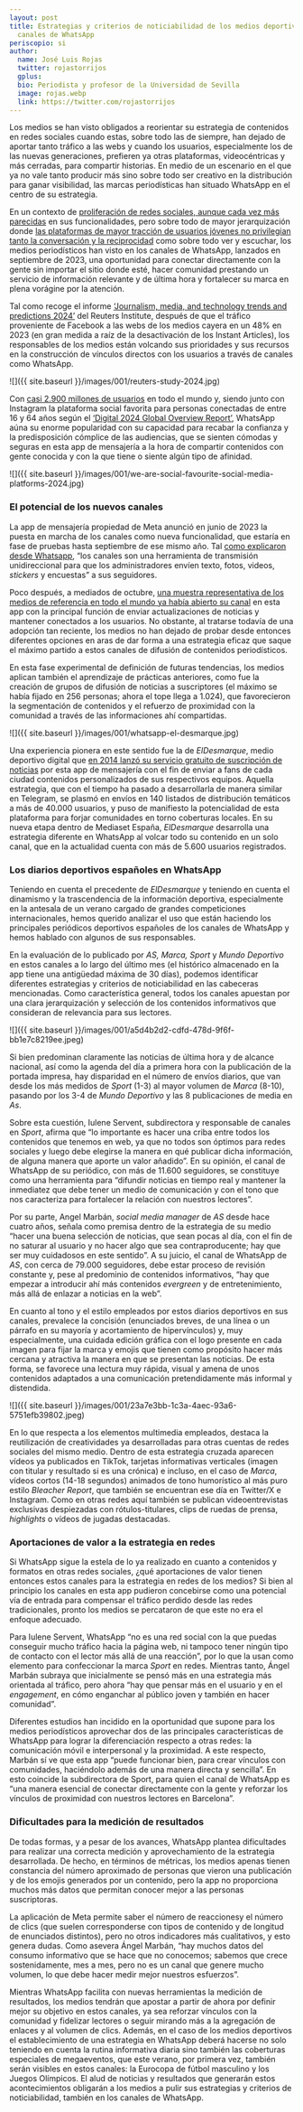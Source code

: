 ```yaml
---
layout: post
title: Estrategias y criterios de noticiabilidad de los medios deportivos en los
  canales de WhatsApp
periscopio: si
author:
  name: José Luis Rojas
  twitter: rojastorrijos
  gplus:  
  bio: Periodista y profesor de la Universidad de Sevilla
  image: rojas.webp
  link: https://twitter.com/rojastorrijos
---
```

Los medios se han visto obligados a reorientar su estrategia de contenidos en redes sociales cuando estas, sobre todo las de siempre, han dejado de aportar tanto tráfico a las webs y cuando los usuarios, especialmente los de las nuevas generaciones, prefieren ya otras plataformas, videocéntricas y más cerradas, para compartir historias. En medio de un escenario en el que ya no vale tanto producir más sino sobre todo ser creativo en la distribución para ganar visibilidad, las marcas periodísticas han situado WhatsApp en el centro de su estrategia.

En un contexto de [proliferación de redes sociales, aunque cada vez más parecidas](https://www.axios.com/newsletters/axios-media-trends-930c5e4b-6cea-4d98-8828-4957c624a8f8.html) en sus funcionalidades, pero sobre todo de mayor jerarquización donde [las plataformas de mayor tracción de usuarios jóvenes no privilegian tanto la conversación y la reciprocidad](https://www.newyorker.com/culture/infinite-scroll/why-the-internet-isnt-fun-anymore) como sobre todo ver y escuchar, los medios periodísticos han visto en los canales de WhatsApp, lanzados en septiembre de 2023, una oportunidad para conectar directamente con la gente sin importar el sitio donde esté, hacer comunidad prestando un servicio de información relevante y de última hora y fortalecer su marca en plena vorágine por la atención.

Tal como recoge el informe [‘Journalism, media, and technology trends and predictions 2024’](https://reutersinstitute.politics.ox.ac.uk/journalism-media-and-technology-trends-and-predictions-2024) del Reuters Institute, después de que el tráfico proveniente de Facebook a las webs de los medios cayera en un 48% en 2023 (en gran medida a raíz de la desactivación de los Instant Articles), los responsables de los medios están volcando sus prioridades y sus recursos en la construcción de vínculos directos con los usuarios a través de canales como WhatsApp.

![]({{ site.baseurl }}/images/001/reuters-study-2024.jpg)

Con [casi 2.900 millones de usuarios](https://www.statista.com/statistics/1306022/whatsapp-global-unique-users/) en todo el mundo y, siendo junto con Instagram la plataforma social favorita para personas conectadas de entre 16 y 64 años según el [‘Digital 2024 Global Overview Report’](https://wearesocial.com/uk/blog/2024/01/digital-2024/), WhatsApp aúna su enorme popularidad con su capacidad para recabar la confianza y la predisposición cómplice de las audiencias, que se sienten cómodas y seguras en esta app de mensajería a la hora de compartir contenidos con gente conocida y con la que tiene o siente algún tipo de afinidad.

![]({{ site.baseurl }}/images/001/we-are-social-favourite-social-media-platforms-2024.jpg)

### **El potencial de los nuevos canales**

La app de mensajería propiedad de Meta anunció en junio de 2023 la puesta en marcha de los canales como nueva funcionalidad, que estaría en fase de pruebas hasta septiembre de ese mismo año. Tal [como explicaron desde Whatsapp](https://blog.whatsapp.com/introducing-whatsapp-channels-a-private-way-to-follow-what-matters), “los canales son una herramienta de transmisión unidireccional para que los administradores envíen texto, fotos, videos, *stickers* y encuestas” a sus seguidores.

Poco después, a mediados de octubre, [una muestra representativa de los medios de referencia en todo el mundo ya había abierto su canal](https://www.niemanlab.org/2023/11/how-13-news-publishers-are-using-whatsapp-channels/) en esta app con la principal función de enviar actualizaciones de noticias y mantener conectados a los usuarios. No obstante, al tratarse todavía de una adopción tan reciente, los medios no han dejado de probar desde entonces diferentes opciones en aras de dar forma a una estrategia eficaz que saque el máximo partido a estos canales de difusión de contenidos periodísticos.

En esta fase experimental de definición de futuras tendencias, los medios aplican también el aprendizaje de prácticas anteriores, como fue la creación de grupos de difusión de noticias a suscriptores (el máximo se había fijado en 256 personas; ahora el tope llega a 1.024), que favorecieron la segmentación de contenidos y el refuerzo de proximidad con la comunidad a través de las informaciones ahí compartidas.

![]({{ site.baseurl }}/images/001/whatsapp-el-desmarque.jpg)

Una experiencia pionera en este sentido fue la de *ElDesmarque*, medio deportivo digital que [en 2014 lanzó su servicio gratuito de suscripción de noticias](https://periodismodeportivodecalidad.blogspot.com/2019/04/asi-funciona-el-servicio-de-suscripcion.html) por esta app de mensajería con el fin de enviar a fans de cada ciudad contenidos personalizados de sus respectivos equipos. Aquella estrategia, que con el tiempo ha pasado a desarrollarla de manera similar en Telegram, se plasmó en envíos en 140 listados de distribución temáticos a más de 40.000 usuarios, y puso de manifiesto la potencialidad de esta plataforma para forjar comunidades en torno coberturas locales. En su nueva etapa dentro de Mediaset España, *ElDesmarque* desarrolla una estrategia diferente en WhatsApp al volcar todo su contenido en un solo canal, que en la actualidad cuenta con más de 5.600 usuarios registrados.

### **Los diarios deportivos españoles en WhatsApp**

Teniendo en cuenta el precedente de *ElDesmarque* y teniendo en cuenta el dinamismo y la trascendencia de la información deportiva, especialmente en la antesala de un verano cargado de grandes competiciones internacionales, hemos querido analizar el uso que están haciendo los principales periódicos deportivos españoles de los canales de WhatsApp y hemos hablado con algunos de sus responsables.

En la evaluación de lo publicado por *AS, Marca, Sport* y *Mundo Deportivo* en estos canales a lo largo del último mes (el histórico almacenado en la app tiene una antigüedad máxima de 30 días), podemos identificar diferentes estrategias y criterios de noticiabilidad en las cabeceras mencionadas. Como característica general, todos los canales apuestan por una clara jerarquización y selección de los contenidos informativos que consideran de relevancia para sus lectores.

![]({{ site.baseurl }}/images/001/a5d4b2d2-cdfd-478d-9f6f-bb1e7c8219ee.jpeg)

Si bien predominan claramente las noticias de última hora y de alcance nacional, así como la agenda del día a primera hora con la publicación de la portada impresa, hay disparidad en el número de envíos diarios, que van desde los más medidos de *Sport* (1-3) al mayor volumen de *Marca* (8-10), pasando por los 3-4 de *Mundo Deportivo* y las 8 publicaciones de media en *As*.

Sobre esta cuestión, Iulene Servent, subdirectora y responsable de canales en *Sport*, afirma que “lo importante es hacer una criba entre todos los contenidos que tenemos en web, ya que no todos son óptimos para redes sociales y luego debe elegirse la manera en qué publicar dicha información, de alguna manera que aporte un valor añadido”. En su opinión, el canal de WhatsApp de su periódico, con más de 11.600 seguidores, se constituye como una herramienta para “difundir noticias en tiempo real y mantener la inmediatez que debe tener un medio de comunicación y con el tono que nos caracteriza para fortalecer la relación con nuestros lectores”.

Por su parte, Angel Marbán, *social media manager* de *AS* desde hace cuatro años, señala como premisa dentro de la estrategia de su medio “hacer una buena selección de noticias, que sean pocas al día, con el fin de no saturar al usuario y no hacer algo que sea contraproducente; hay que ser muy cuidadosos en este sentido”. A su juicio, el canal de WhatsApp de *AS*, con cerca de 79.000 seguidores, debe estar proceso de revisión constante y, pese al predominio de contenidos informativos, “hay que empezar a introducir ahí más contenidos *evergreen* y de entretenimiento, más allá de enlazar a noticias en la web”.

En cuanto al tono y el estilo empleados por estos diarios deportivos en sus canales, prevalece la concisión (enunciados breves, de una línea o un párrafo en su mayoría y acortamiento de hipervínculos) y, muy especialmente, una cuidada edición gráfica con el logo presente en cada imagen para fijar la marca y emojis que tienen como propósito hacer más cercana y atractiva la manera en que se presentan las noticias. De esta forma, se favorece una lectura muy rápida, visual y amena de unos contenidos adaptados a una comunicación pretendidamente más informal y distendida.

![]({{ site.baseurl }}/images/001/23a7e3bb-1c3a-4aec-93a6-5751efb39802.jpeg)

En lo que respecta a los elementos multimedia empleados, destaca la reutilización de creatividades ya desarrolladas para otras cuentas de redes sociales del mismo medio. Dentro de esta estrategia cruzada aparecen vídeos ya publicados en TikTok, tarjetas informativas verticales (imagen con titular y resultado si es una crónica) e incluso, en el caso de *Marca*, vídeos cortos (14-18 segundos) animados de tono humorístico al más puro estilo *Bleacher Report*, que también se encuentran ese día en Twitter/X e Instagram. Como en otras redes aquí también se publican videoentrevistas exclusivas despiezadas con rótulos-titulares, clips de ruedas de prensa, *highlights* o vídeos de jugadas destacadas.

### **Aportaciones de valor a la estrategia en redes**

Si WhatsApp sigue la estela de lo ya realizado en cuanto a contenidos y formatos en otras redes sociales, ¿qué aportaciones de valor tienen entonces estos canales para la estrategia en redes de los medios? Si bien al principio los canales en esta app pudieron concebirse como una potencial vía de entrada para compensar el tráfico perdido desde las redes tradicionales, pronto los medios se percataron de que este no era el enfoque adecuado.

Para Iulene Servent, WhatsApp “no es una red social con la que puedas conseguir mucho tráfico hacia la página web, ni tampoco tener ningún tipo de contacto con el lector más allá de una reacción”, por lo que la usan como elemento para confeccionar la marca *Sport* en redes. Mientras tanto, Ángel Marbán subraya que inicialmente se pensó más en una estrategia más orientada al tráfico, pero ahora “hay que pensar más en el usuario y en el *engagement*, en cómo enganchar al público joven y también en hacer comunidad”.

Diferentes estudios han incidido en la oportunidad que supone para los medios periodísticos aprovechar dos de las principales características de WhatsApp para lograr la diferenciación respecto a otras redes: la comunicación móvil e interpersonal y la proximidad. A este respecto, Marbán sí ve que esta app “puede funcionar bien, para crear vínculos con comunidades, haciéndolo además de una manera directa y sencilla”. En esto coincide la subdirectora de Sport, para quien el canal de WhatsApp es “una manera esencial de conectar directamente con la gente y reforzar los vínculos de proximidad con nuestros lectores en Barcelona”.

### **Dificultades para la medición de resultados**

De todas formas, y a pesar de los avances, WhatsApp plantea dificultades para realizar una correcta medición y aprovechamiento de la estrategia desarrollada. De hecho, en términos de métricas, los medios apenas tienen constancia del número aproximado de personas que vieron una publicación y de los emojis generados por un contenido, pero la app no proporciona muchos más datos que permitan conocer mejor a las personas suscriptoras.

La aplicación de Meta permite saber el número de reaccionesy el número de clics (que suelen corresponderse con tipos de contenido y de longitud de enunciados distintos), pero no otros indicadores más cualitativos, y esto genera dudas. Como asevera Ángel Marbán, “hay muchos datos del consumo informativo que se hace que no conocemos; sabemos que crece sostenidamente, mes a mes, pero no es un canal que genere mucho volumen, lo que debe hacer medir mejor nuestros esfuerzos”.

Mientras WhatsApp facilita con nuevas herramientas la medición de resultados, los medios tendrán que apostar a partir de ahora por definir mejor su objetivo en estos canales, ya sea reforzar vínculos con la comunidad y fidelizar lectores o seguir mirando más a la agregación de enlaces y al volumen de clics. Además, en el caso de los medios deportivos el establecimiento de una estrategia en WhatsApp deberá hacerse no solo teniendo en cuenta la rutina informativa diaria sino también las coberturas especiales de megaeventos, que este verano, por primera vez, también serán visibles en estos canales: la Eurocopa de fútbol masculino y los Juegos Olímpicos. El alud de noticias y resultados que generarán estos acontecimientos obligarán a los medios a pulir sus estrategias y criterios de noticiabilidad, también en los canales de WhatsApp.